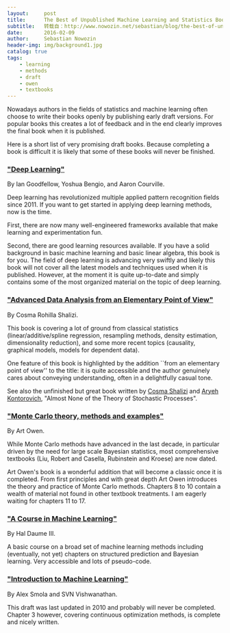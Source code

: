 ```yaml
---
layout:     post
title:      The Best of Unpublished Machine Learning and Statistics Books
subtitle:   转载自：http://www.nowozin.net/sebastian/blog/the-best-of-unpublished-machine-learning-and-statistics-books.html
date:       2016-02-09
author:     Sebastian Nowozin
header-img: img/background1.jpg
catalog: true
tags:
    - learning
    - methods
    - draft
    - owen
    - textbooks
---
```


Nowadays authors in the fields of statistics and machine learning often choose
to write their books openly by publishing early draft versions.
For popular books this creates a lot of feedback and in the end clearly
improves the final book when it is published.

Here is a short list of very promising draft books.
Because completing a book is difficult it is likely that some of these books
will never be finished.

### ["Deep Learning"](http://www.deeplearningbook.org/)

By Ian Goodfellow, Yoshua Bengio, and Aaron Courville.

Deep learning has revolutionized multiple applied pattern recognition fields
since 2011.
If you want to get started in applying deep learning methods, now is the time.

First, there are now many well-engineered
frameworks
available that make learning and experimentation fun.

Second, there are good learning resources available. If you have a solid
background in basic machine learning and basic linear algebra, this book is
for you.
The field of deep learning is advancing very swiftly and likely this book will
not cover all the latest models and techniques used when it is published.
However, at the moment it is quite up-to-date and simply contains some of the
most organized material on the topic of deep learning.

### ["Advanced Data Analysis from an Elementary Point of View"](http://www.stat.cmu.edu/~cshalizi/ADAfaEPoV)

By Cosma Rohilla Shalizi.

This book is covering a lot of ground from classical statistics
(linear/additive/spline regression, resampling methods, density estimation,
dimensionality reduction), and some more recent topics (causality, graphical
models, models for dependent data).

One feature of this book is highlighted by the addition ``from an elementary
point of view'' to the title:
it is quite accessible and the author genuinely cares about conveying
understanding, often in a delightfully casual tone.

See also the unfinished but great book written by
[Cosma Shalizi](http://www.stat.cmu.edu/~cshalizi) and
[Aryeh Kontorovich](http://www.cs.bgu.ac.il/~karyeh),
"Almost None of the Theory of Stochastic
Processes".

### ["Monte Carlo theory, methods and examples"](http://statweb.stanford.edu/~owen/mc)

By Art Owen.

While Monte Carlo methods have advanced in the last decade, in particular
driven by the need for large scale Bayesian statistics, most comprehensive
textbooks (Liu, Robert and Casella, Rubinstein and Kroese) are now dated.

Art Owen's book is a wonderful addition that will become a classic once it is
completed.
From first principles and with great depth Art Owen introduces the theory and
practice of Monte Carlo methods.
Chapters 8 to 10 contain a wealth of material not found in other textbook
treatments.
I am eagerly waiting for chapters 11 to 17.

### ["A Course in Machine Learning"](http://ciml.info/)

By Hal Daume III.

A basic course on a broad set of machine learning methods including
(eventually, not yet) chapters on structured prediction and Bayesian learning.
Very accessible and lots of pseudo-code.

### ["Introduction to Machine Learning"](http://alex.smola.org/drafts/thebook.pdf)

By Alex Smola and SVN Vishwanathan.

This draft was last updated in 2010 and probably will never be completed.
Chapter 3 however, covering continuous optimization methods, is complete and
nicely written.
